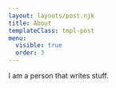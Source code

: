 ```yaml
---
layout: layouts/post.njk
title: About
templateClass: tmpl-post
menu:
  visible: true
  order: 3
---
```


I am a person that writes stuff.
